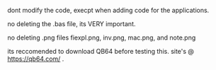 dont modify the code, execpt when adding code for the applications.

no deleting the .bas file, its VERY important.

no deleting .png files fiexpl.png, inv.png, mac.png, and note.png

its reccomended to download QB64 before testing this. site's @ https://qb64.com/ .
